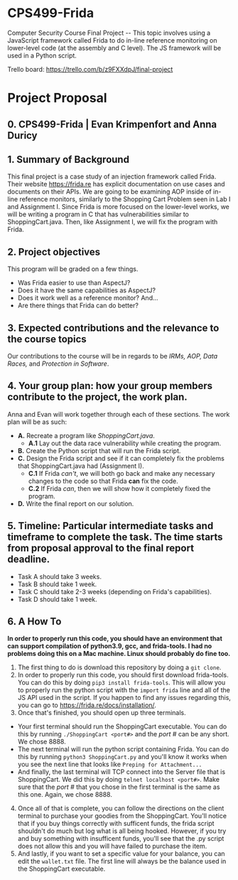 # CPS499-Frida
Computer Security Course Final Project -- This topic involves using a JavaScript framework called Frida to do in-line reference monitoring on lower-level code (at the assembly and C level). The JS framework will be used in a Python script.

Trello board: https://trello.com/b/z9FXXdpJ/final-project

# Project Proposal
## 0. CPS499-Frida | Evan Krimpenfort and Anna Duricy ##
## 1. Summary of Background ##
  This final project is a case study of an injection framework called Frida. Their website https://frida.re has explicit documentation on use cases and documents on their APIs. We are going to be examining AOP inside of in-line reference monitors, similarly to the Shopping Cart Problem seen in Lab I and Assignment I. Since Frida is more focused on the lower-level works, we will be writing a program in C that has vulnerabilities similar to ShoppingCart.java. Then, like Assignment I, we will fix the program with Frida. 
## 2. Project objectives ##
This program will be graded on a few things. 
- Was Frida easier to use than AspectJ? 
- Does it have the same capabilities as AspectJ? 
- Does it work well as a reference monitor? 
And... 
- Are there things that Frida can do better?
## 3. Expected contributions and the relevance to the course topics ##
  Our contributions to the course will be in regards to be *IRMs, AOP, Data Races,* and *Protection in Software*. 
## 4. Your group plan: how your group members contribute to the project, the work plan. ##
Anna and Evan will work together through each of these sections. The work plan will be as such:
- **A.** Recreate a program like *ShoppingCart.java*.
  - **A.1** Lay out the data race vulnerability while creating the program.
- **B.** Create the Python script that will run the Frida script.
- **C.** Design the Frida script and see if it can completely fix the problems that ShoppingCart.java had (Assignment I).
  - **C.1** If Frida *can't*, we will both go back and make any necessary changes to the code so that Frida **can** fix the code.
  - **C.2** If Frida *can*, then we will show how it completely fixed the program.
- **D.** Write the final report on our solution.
## 5. Timeline: Particular intermediate tasks and timeframe to complete the task. The time starts from proposal approval to the final report deadline. ##
- Task A should take 3 weeks.
- Task B should take 1 week.
- Task C should take 2-3 weeks (depending on Frida's capabilities).
- Task D should take 1 week.

## 6. A How To
**In order to properly run this code, you should have an environment that can support compilation of python3.9, gcc, and frida-tools. I had no problems doing this on a Mac machine. Linux should probably do fine too.**
1. The first thing to do is download this repository by doing a `git clone`.
2. In order to properly run this code, you should first download frida-tools. You can do this by doing `pip3 install frida-tools`. This will allow you to properly run the python script with the `import frida` line and all of the JS API used in the script. If you happen to find any issues regarding this, you can go to https://frida.re/docs/installation/.
3. Once that's finished, you should open up three terminals. 
  - Your first terminal should run the ShoppingCart executable. You can do this by running `./ShoppingCart <port#>` and the *port #* can be any short. We chose 8888. 
  - The next terminal will run the python script containing Frida. You can do this by running `python3 ShoppingCart.py` and you'll know it works when you see the next line that looks like `Preping for Attachment...`
  - And finally, the last terminal will TCP connect into the Server file that is ShoppingCart. We did this by doing `telnet localhost <port#>`. Make sure that the *port #* that you chose in the first terminal is the same as this one. Again, we chose 8888.
4. Once all of that is complete, you can follow the directions on the client terminal to purchase your goodies from the ShoppingCart. You'll notice that if you buy things correctly with sufficent funds, the frida script shouldn't do much but log what is all being hooked. However, if you try and buy something with insufficent funds, you'll see that the .py script does not allow this and you will have failed to purchase the item. 
5. And lastly, if you want to set a specific value for your balance, you can edit the `wallet.txt` file. The first line will always be the balance used in the ShoppingCart executable.
